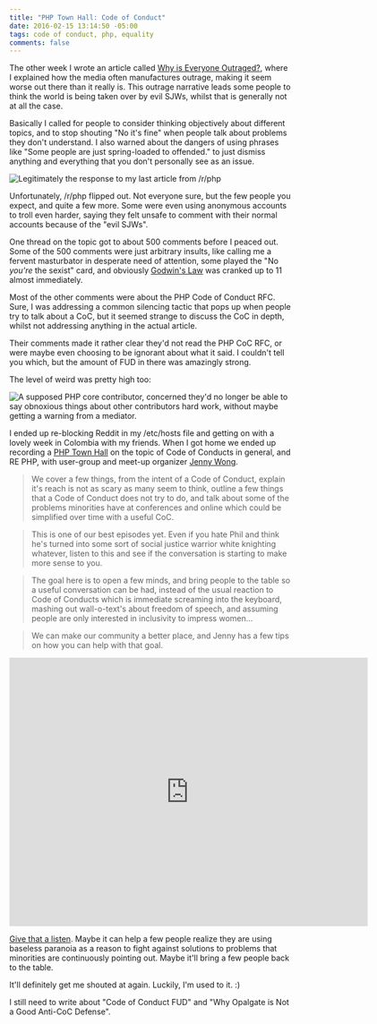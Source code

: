 ```yaml
---
title: "PHP Town Hall: Code of Conduct"
date: 2016-02-15 13:14:50 -05:00
tags: code of conduct, php, equality
comments: false
---
```


The other week I wrote an article called [Why is Everyone Outraged?](/2016/01/27/why-is-everyone-outraged/), where I explained how the media often manufactures outrage, making it seem worse out there than it really is. This outrage narrative leads some people to think the world is being taken over by evil SJWs, whilst that is generally not at all the case.

Basically I called for people to consider thinking objectively about different topics, and to stop shouting "No it's fine" when people talk about problems they don't understand. I also warned about the dangers of using phrases like "Some people are just spring-loaded to offended." to just dismiss anything and everything that you don't personally see as an issue.

![Legitimately the response to my last article from /r/php](article_images/2016-02-15-episode-48-code-of-conduct/EVERYONE-IS-SO-OFFENDED.png)

Unfortunately, /r/php flipped out. Not everyone sure, but the few people you expect, and quite a few more. Some were even using anonymous accounts to troll even harder, saying they felt unsafe to comment with their normal accounts because of the "evil SJWs".

One thread on the topic got to about 500 comments before I peaced out. Some of the 500 comments were just arbitrary insults, like calling me a fervent masturbator in desperate need of attention, some played the "No _you're_ the sexist" card, and obviously [Godwin's Law](https://wikipedia.org/wiki/Godwin's_law) was cranked up to 11 almost immediately.

Most of the other comments were about the PHP Code of Conduct RFC. Sure, I was addressing a common silencing tactic that pops up when people try to talk about a CoC, but it seemed strange to discuss the CoC in depth, whilst not addressing anything in the actual article.

Their comments made it rather clear they'd not read the PHP CoC RFC, or were maybe even choosing to be ignorant about what it said. I couldn't tell you which, but the amount of FUD in there was amazingly strong.

The level of weird was pretty high too:

![A supposed PHP core contributor, concerned they'd no longer be able to say obnoxious things about other contributors hard work, without *maybe* getting a warning from a mediator.](article_images/2016-02-15-episode-48-code-of-conduct/core-contributor-feedback-num-dicks.png)

I ended up re-blocking Reddit in my /etc/hosts file and getting on with a lovely week in Colombia with my friends. When I got home we ended up recording a [PHP Town Hall](http://phptownhall.com/) on the topic of Code of Conducts in general, and RE PHP, with user-group and meet-up organizer [Jenny Wong](https://twitter.com/miss_jwo).

> We cover a few things, from the intent of a Code of Conduct, explain it's reach is not as scary as many seem to think, outline a few things that a Code of Conduct does not try to do, and talk about some of the problems minorities have at conferences and online which could be simplified over time with a useful CoC.

> This is one of our best episodes yet. Even if you hate Phil and think he's turned into some sort of social justice warrior white knighting whatever, listen to this and see if the conversation is starting to make more sense to you.

> The goal here is to open a few minds, and bring people to the table so a useful conversation can be had, instead of the usual reaction to Code of Conducts which is immediate screaming into the keyboard, mashing out wall-o-text's about freedom of speech, and assuming people are only interested in inclusivity to impress women...

> We can make our community a better place, and Jenny has a few tips on how you can help with that goal.

<iframe width="640" height="480" src="https://www.youtube.com/embed/HTeIi8dLGMU" frameborder="0" allowfullscreen></iframe>

[Give that a listen](https://phptownhall.com/episode-48-code-of-conduct/). Maybe it can help a few people realize they are using baseless paranoia as a reason to fight against solutions to problems that minorities are continuously pointing out. Maybe it'll bring a few people back to the table.

It'll definitely get me shouted at again. Luckily, I'm used to it. :)

I still need to write about "Code of Conduct FUD" and "Why Opalgate is Not a Good Anti-CoC Defense".
